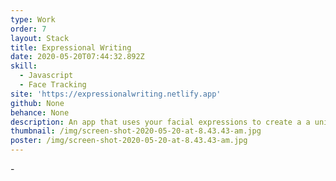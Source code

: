 ```yaml
---
type: Work
order: 7
layout: Stack
title: Expressional Writing
date: 2020-05-20T07:44:32.892Z
skill:
  - Javascript
  - Face Tracking
site: 'https://expressionalwriting.netlify.app'
github: None
behance: None
description: An app that uses your facial expressions to create a a unique story
thumbnail: /img/screen-shot-2020-05-20-at-8.43.43-am.jpg
poster: /img/screen-shot-2020-05-20-at-8.43.43-am.jpg
---
```

\-
